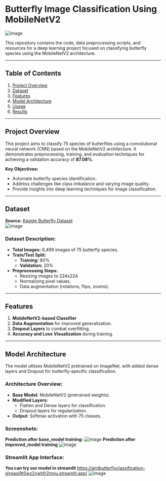 # **Butterfly Image Classification Using MobileNetV2**  
![image](https://github.com/user-attachments/assets/575f8583-1203-4a51-a9b8-dd7f601bfa41)

This repository contains the code, data preprocessing scripts, and resources for a deep learning project focused on classifying butterfly species using the MobileNetV2 architecture.  

---

## **Table of Contents**  
1. [Project Overview](#project-overview)  
2. [Dataset](#dataset)  
3. [Features](#features)  
4. [Model Architecture](#model-architecture)  
6. [Usage](#usage)  
7. [Results](#results)  


---

## **Project Overview**  
This project aims to classify 75 species of butterflies using a convolutional neural network (CNN) based on the MobileNetV2 architecture. It demonstrates preprocessing, training, and evaluation techniques for achieving a validation accuracy of **87.08%**.  

**Key Objectives:**  
- Automate butterfly species identification.  
- Address challenges like class imbalance and varying image quality.  
- Provide insights into deep learning techniques for image classification.  

---

## **Dataset**  
**Source:** [Kaggle Butterfly Dataset](https://www.kaggle.com/datasets/phucthaiv02/butterfly-image-classification)  
![image](https://github.com/user-attachments/assets/273ee348-4d37-477e-a2fe-337c0c7c57a8)

### Dataset Description:  
- **Total Images:** 6,499 images of 75 butterfly species.  
- **Train/Test Split:**  
  - **Training:** 80%  
  - **Validation:** 20%  
- **Preprocessing Steps:**  
  - Resizing images to 224x224.  
  - Normalizing pixel values.  
  - Data augmentation (rotations, flips, zooms).  

---

## **Features**  
1. **MobileNetV2-based Classifier**  
2. **Data Augmentation** for improved generalization.  
3. **Dropout Layers** to combat overfitting.  
4. **Accuracy and Loss Visualization** during training.  

---

## **Model Architecture**  
The model utilizes MobileNetV2 pretrained on ImageNet, with added dense layers and Dropout for butterfly-specific classification.  

### Architecture Overview:  
- **Base Model:** MobileNetV2 (pretrained weights).  
- **Modified Layers:**  
  - Flatten and Dense layers for classification.  
  - Dropout layers for regularization.  
- **Output:** Softmax activation with 75 classes.
### Screenshots:
**Prediction after base_model training:**
![image](https://github.com/user-attachments/assets/16debc24-0de1-439c-8a1a-2b113e62d804)
**Prediction after improved_model training**
![image](https://github.com/user-attachments/assets/adbcddb1-8775-42f3-89f3-888301763c09)


### Streamlit App Interface:
**You can try our model in streamlit** https://amlbutterflyclassification-girpaoj9t5wz2ywhfr2mnu.streamlit.app/
![image](https://github.com/user-attachments/assets/962f4c46-1e49-4da6-88f3-21ed31f3b4c2)

